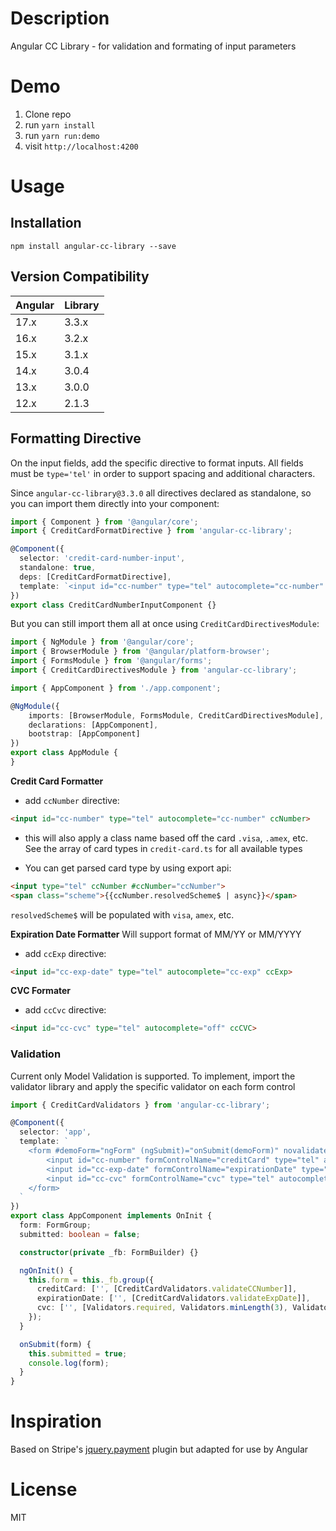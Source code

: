 # Description

Angular CC Library - for validation and formating of input parameters

# Demo
1. Clone repo
2. run `yarn install`
3. run `yarn run:demo`
4. visit `http://localhost:4200`

# Usage

## Installation
```shell
npm install angular-cc-library --save
```

## Version Compatibility

| Angular | Library |
|---------|---------|
| 17.x    | 3.3.x   |
| 16.x    | 3.2.x   |
| 15.x    | 3.1.x   |
| 14.x    | 3.0.4   |
| 13.x    | 3.0.0   |
| 12.x    | 2.1.3   |


## Formatting Directive
On the input fields, add the specific directive to format inputs.
All fields must be `type='tel'` in order to support spacing and additional characters.

Since `angular-cc-library@3.3.0` all directives declared as standalone, so you can import them directly into your component:

```typescript
import { Component } from '@angular/core';
import { CreditCardFormatDirective } from 'angular-cc-library';

@Component({
  selector: 'credit-card-number-input',
  standalone: true,
  deps: [CreditCardFormatDirective],
  template: `<input id="cc-number" type="tel" autocomplete="cc-number" ccNumber>`
})
export class CreditCardNumberInputComponent {}
```

But you can still import them all at once using `CreditCardDirectivesModule`:

```typescript
import { NgModule } from '@angular/core';
import { BrowserModule } from '@angular/platform-browser';
import { FormsModule } from '@angular/forms';
import { CreditCardDirectivesModule } from 'angular-cc-library';

import { AppComponent } from './app.component';

@NgModule({
    imports: [BrowserModule, FormsModule, CreditCardDirectivesModule],
    declarations: [AppComponent],
    bootstrap: [AppComponent]
})
export class AppModule {
}
```

**Credit Card Formatter**
* add `ccNumber` directive:
```html
<input id="cc-number" type="tel" autocomplete="cc-number" ccNumber>
```
* this will also apply a class name based off the card `.visa`, `.amex`, etc. See the array of card types in `credit-card.ts` for all available types

* You can get parsed card type by using export api: 

```html
<input type="tel" ccNumber #ccNumber="ccNumber">
<span class="scheme">{{ccNumber.resolvedScheme$ | async}}</span>
```

`resolvedScheme$` will be populated with `visa`, `amex`, etc.


**Expiration Date Formatter**
Will support format of MM/YY or MM/YYYY
* add `ccExp` directive:
```html
<input id="cc-exp-date" type="tel" autocomplete="cc-exp" ccExp>
```

**CVC Formater**
* add `ccCvc` directive:
```html
<input id="cc-cvc" type="tel" autocomplete="off" ccCVC>
```

### Validation
Current only Model Validation is supported.
To implement, import the validator library and apply the specific validator on each form control

```typescript
import { CreditCardValidators } from 'angular-cc-library';

@Component({
  selector: 'app',
  template: `
    <form #demoForm="ngForm" (ngSubmit)="onSubmit(demoForm)" novalidate>
        <input id="cc-number" formControlName="creditCard" type="tel" autocomplete="cc-number" ccNumber>
        <input id="cc-exp-date" formControlName="expirationDate" type="tel" autocomplete="cc-exp" ccExp>
        <input id="cc-cvc" formControlName="cvc" type="tel" autocomplete="off" ccCvc>
    </form>
  `
})
export class AppComponent implements OnInit {
  form: FormGroup;
  submitted: boolean = false;

  constructor(private _fb: FormBuilder) {}

  ngOnInit() {
    this.form = this._fb.group({
      creditCard: ['', [CreditCardValidators.validateCCNumber]],
      expirationDate: ['', [CreditCardValidators.validateExpDate]],
      cvc: ['', [Validators.required, Validators.minLength(3), Validators.maxLength(4)]] 
    });
  }

  onSubmit(form) {
    this.submitted = true;
    console.log(form);
  }
}
```

# Inspiration

Based on Stripe's [jquery.payment](https://github.com/stripe/jquery.payment) plugin but adapted for use by Angular

# License

MIT
